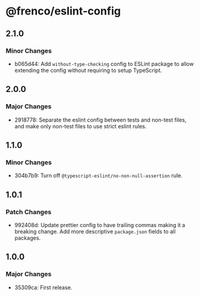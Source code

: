 # @frenco/eslint-config

## 2.1.0

### Minor Changes

- b065d44: Add `without-type-checking` config to ESLint package to allow extending the config without requiring to setup TypeScript.

## 2.0.0

### Major Changes

- 2918778: Separate the eslint config between tests and non-test files, and make only non-test files to use strict eslint rules.

## 1.1.0

### Minor Changes

- 304b7b9: Turn off `@typescript-eslint/no-non-null-assertion` rule.

## 1.0.1

### Patch Changes

- 992408d: Update prettier config to have trailing commas making it a breaking change. Add more descriptive `package.json` fields to all packages.

## 1.0.0

### Major Changes

- 35309ca: First release.
